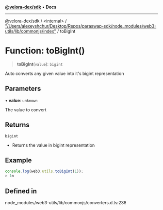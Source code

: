 [**@velora-dex/sdk**](../../../../README.md) • **Docs**

***

[@velora-dex/sdk](../../../../globals.md) / [\<internal\>](../../../README.md) / ["/Users/alexeyshchur/Desktop/Repos/paraswap-sdk/node\_modules/web3-utils/lib/commonjs/index"](../README.md) / toBigInt

# Function: toBigInt()

> **toBigInt**(`value`): `bigint`

Auto converts any given value into it's bigint representation

## Parameters

• **value**: `unknown`

The value to convert

## Returns

`bigint`

- Returns the value in bigint representation

## Example

```ts
console.log(web3.utils.toBigInt(1));
> 1n
```

## Defined in

node\_modules/web3-utils/lib/commonjs/converters.d.ts:238
